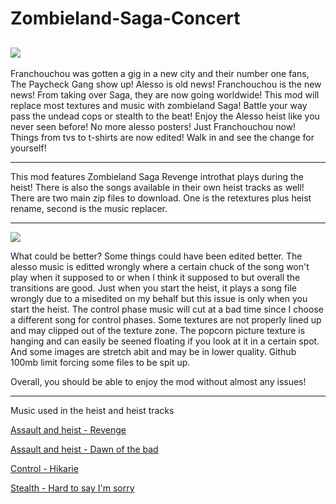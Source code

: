 # Zombieland-Saga-Concert

![](https://d9u7mg5dz9s9d.cloudfront.net/553356/uploads/904e0a60-44ac-11ec-bc75-795215af2b1a_1200_630.jpeg)
-----

Franchouchou was gotten a gig in a new city and their number one fans, The Paycheck Gang show up! 
Alesso is old news! Franchouchou is the new news! From taking over Saga, they are now going worldwide!
This mod will replace most textures and music with zombieland Saga! 
Battle your way pass the undead cops or stealth to the beat!
Enjoy the Alesso heist like you never seen before! No more alesso posters! Just Franchouchou now! Things from tvs to t-shirts are now edited! 
Walk in and see the change for yourself!

-----

This mod features Zombieland Saga Revenge introthat plays during the heist! 
There is also the songs available in their own heist tracks as well! 
There are two main zip files to download. One is the retextures plus heist rename, second is the music replacer.

-----


![](https://i0.wp.com/nyc3.digitaloceanspaces.com/blog-media-cloud/2021/04/Zombieland-Saga-S2-Ep-1-Img-01.png?ssl=1/)

What could be better? Some things could have been edited better. 
The alesso music is editted wrongly where a certain chuck of the song won't play when it supposed to or when I think it supposed to but overall the transitions are good. Just when you start the heist, it plays a song file wrongly due to a misedited on my behalf but this issue is only when you start the heist. The control phase music will cut at a bad time since I choose a different song for control phases. 
Some textures are not properly lined up and may clipped out of the texture zone. The popcorn picture texture is hanging and can easily be seened floating if you look at it in a certain spot. And some images are stretch abit and may be in lower quality. Github 100mb limit forcing some files to be spit up.

Overall, you should be able to enjoy the mod without almost any issues!





-----



Music used in the heist and heist tracks

[Assault and heist - Revenge](https://music.youtube.com/watch?v=tYSDYQxu630&feature=share)

[Assault and heist - Dawn of the bad](https://music.youtube.com/watch?v=Rkxiq8sgBII&feature=share)

[Control - Hikarie](https://music.youtube.com/watch?v=ZfZ45V8EwyM&feature=share)

[Stealth - Hard to say I'm sorry](https://music.youtube.com/watch?v=O8gNq0Yn590&feature=share)

